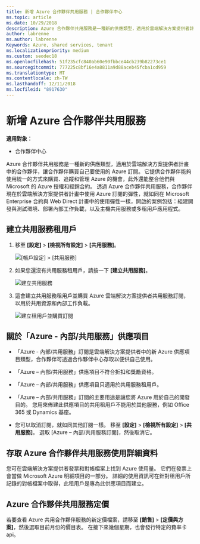 ```yaml
---
title: 新增 Azure 合作夥伴共用服務 | 合作夥伴中心
ms.topic: article
ms.date: 10/29/2018
description: Azure 合作夥伴共用服務是一種新的供應類型，適用於雲端解決方案提供者計畫中的合作夥伴，讓合作夥伴購買自己要使用的 Azure 訂閱。
author: labrenne
ms.author: labrenne
Keywords: Azure, shared services, tenant
ms.localizationpriority: medium
ms.custom: seodec18
ms.openlocfilehash: 51f235cfc840ab60e90fbbce44cb239b82273ce1
ms.sourcegitcommit: 777225c8bf16e4a8811a9d88aceb45fcba1cd959
ms.translationtype: MT
ms.contentlocale: zh-TW
ms.lasthandoff: 12/11/2018
ms.locfileid: "8917630"
---
```

# <a name="add-azure-partner-shared-services"></a>新增 Azure 合作夥伴共用服務

**適用對象：**

-  合作夥伴中心

Azure 合作夥伴共用服務是一種新的供應類型，適用於雲端解決方案提供者計畫中的合作夥伴，讓合作夥伴購買自己要使用的 Azure 訂閱。 它提供合作夥伴能夠使用統一的方式來購買、追蹤和管理 Azure 的機會，此外還能整合他們與 Microsoft 的 Azure 授權和經銷合約。 透過 Azure 合作夥伴共用服務，合作夥伴現在於雲端解決方案提供者計畫中使用 Azure 訂閱的彈性，就如同在 Microsoft Enterprise 合約與 Web Direct 計畫中的使用彈性一樣，開啟的案例包括：組建開發與測試環境、部署內部工作負載，以及主機共用服務或多租用戶應用程式。  

## <a name="create-the-shared-services-tenant"></a>建立共用服務租用戶

1. 移至 **\[設定\]** > **\[檢視所有設定\]** > **\[共用服務\]**。

    ![**\[帳戶設定\]** > **\[共用服務\]**](images/sharedservices2.png)

2. 如果您還沒有共用服務租用戶，請按一下 **\[建立共用服務\]**。

    ![建立共用服務](images/sharedservices3.png)

3. 這會建立共用服務租用戶並購買 Azure 雲端解決方案提供者共用服務訂閱，以用於共用資源和內部工作負載。

    ![建立租用戶並購買訂閱](images/sharedservices5.png)

## <a name="about-the-azure--internalshared-services-offer"></a>關於「Azure - 內部/共用服務」供應項目

- 「Azure - 內部/共用服務」訂閱是雲端解決方案提供者中的新 Azure 供應項目類型，合作夥伴可透過合作夥伴中心存取以便供自己使用。 

- 「Azure – 內部/共用服務」供應項目不符合折扣和獎勵資格。

- 「Azure – 內部/共用服務」供應項目只適用於共用服務租用戶。

- 「Azure – 內部/共用服務」訂閱的主要用途是讓您將 Azure 用於自己的開發目的。 您用來佈建此供應項目的共用租用戶不能用於其他服務，例如 Office 365 或 Dynamics 基座。 

- 您可以取消訂閱，就如同其他訂閱一樣。 移至 **\[設定\]** > **\[檢視所有設定\]** > **\[共用服務\]**。 選取 \[Azure – 內部/共用服務訂閱\]，然後取消它。

## <a name="accessing-azure-partner-shared-services-consumption-details"></a>存取 Azure 合作夥伴共用服務使用詳細資料

您可在雲端解決方案提供者發票和對帳檔案上找到 Azure 使用量。 它們在發票上會當做 Microsoft Azure 明細項目的一部分。 詳細的使用資訊可在針對租用戶所記錄的對帳檔案中取得，此租用戶是專為此供應項目而建立。 

## <a name="azure-partner-shared-services-pricing"></a>Azure 合作夥伴共用服務定價

若要查看 Azure 共用合作夥伴服務的新定價檔案，請移至 **\[銷售\]** > **\[定價與方案\]**，然後選取目前月份的價目表。 在接下來幾個星期，也會發行特定的費率卡 api。


